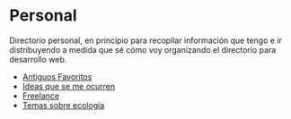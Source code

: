 # Personal

Directorio personal, en principio para recopilar información que tengo e ir distribuyendo a medida que sé cómo voy organizando el directorio para desarrollo web.

- [Antiguos Favoritos](/personal/favs.md)
- [Ideas que se me ocurren](/personal/ideas.md)
- [Freelance](/personal/freelance.md)
- [Temas sobre ecología](/personal/green.md)
